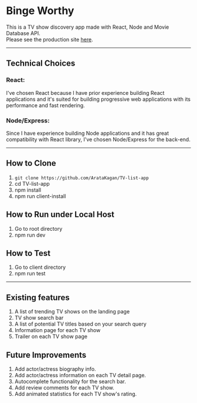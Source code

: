 # Binge Worthy 

This is a TV show discovery app made with React, Node and Movie Database API.   
Please see the production site [here](https://murmuring-dusk-88857.herokuapp.com/).
___

## Technical Choices 

### React: 

I've chosen React because I have prior experience building React applications and it's suited for building progressive web applications with its performance and fast rendering. 

### Node/Express: 

Since I have experience building Node applications and it has great compatibility with React library, I've chosen Node/Express for the back-end.  

___

## How to Clone 

1. `git clone https://github.com/ArataKagan/TV-list-app`
2. cd TV-list-app
3. npm install 
4. npm run client-install

## How to Run under Local Host 

1. Go to root directory 
2. npm run dev

## How to Test

1. Go to client directory
2. npm run test

___ 
## Existing features 

1. A list of trending TV shows on the landing page
2. TV show search bar 
3. A list of potential TV titles based on your search query 
4. Information page for each TV show 
5. Trailer on each TV show page 


## Future Improvements 

1. Add actor/actress biography info.
2. Add actor/actress information on each TV detail page.
3. Autocomplete functionality for the search bar.
4. Add review comments for each TV show. 
5. Add animated statistics for each TV show's rating.


